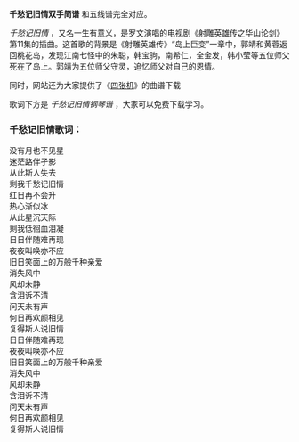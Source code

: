 

**千愁记旧情双手简谱** 和五线谱完全对应。

_千愁记旧情_
，又名一生有意义，是罗文演唱的电视剧《射雕英雄传之华山论剑》第11集的插曲。这首歌的背景是《射雕英雄传》“岛上巨变”一章中，郭靖和黄蓉返回桃花岛，发现江南七怪中的朱聪，韩宝驹，南希仁，全金发，韩小莹等五位师父死在了岛上。郭靖为五位师父守灵，追忆师父对自己的恩情。

同时，网站还为大家提供了《[四张机](Music-10253-四张机-射雕英雄传之华山论剑插曲.html "四张机")》的曲谱下载

歌词下方是 _千愁记旧情钢琴谱_ ，大家可以免费下载学习。

### 千愁记旧情歌词：

没有月也不见星  
迷茫路伴孑影  
从此斯人失去  
剩我千愁记旧情  
红日再不会升  
热心渐似冰  
从此星沉天际  
剩我低徊血泪凝  
日日伴随难再现  
夜夜叫唤亦不应  
旧日笑面上的万般千种亲爱  
消失风中  
风却未静  
含泪诉不清  
问天未有声  
何日再欢颜相见  
复得斯人说旧情  
日日伴随难再现  
夜夜叫唤亦不应  
旧日笑面上的万般千种亲爱  
消失风中  
风却未静  
含泪诉不清  
问天未有声  
何日再欢颜相见  
复得斯人说旧情

